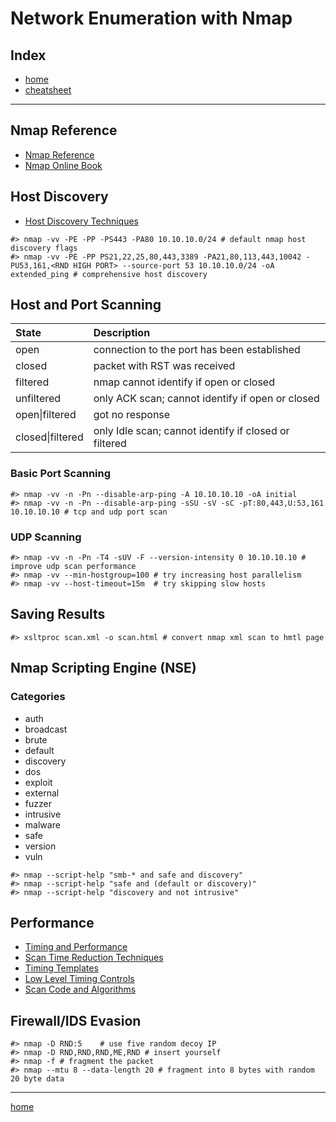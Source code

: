# Network Enumeration with Nmap

## Index
- [home](../index.md)
- [cheatsheet](./cheatsheet.md)

---

## Nmap Reference
- [Nmap Reference](https://nmap.org/book/man.html)
- [Nmap Online Book](https://nmap.org/book/toc.html)

## Host Discovery
- [Host Discovery Techniques](https://nmap.org/book/host-discovery-techniques.html)
```console
#> nmap -vv -PE -PP -PS443 -PA80 10.10.10.0/24 # default nmap host discovery flags
#> nmap -vv -PE -PP PS21,22,25,80,443,3389 -PA21,80,113,443,10042 -PU53,161,<RND HIGH PORT> --source-port 53 10.10.10.0/24 -oA extended_ping # comprehensive host discovery
```

## Host and Port Scanning
| State             | Description                                           |
| :---              | :---                                                  |
| open              | connection to the port has been established           |
| closed            | packet with RST was received                          |
| filtered          | nmap cannot identify if open or closed                |  
| unfiltered        | only ACK scan; cannot identify if open or closed      |
| open\|filtered    | got no response                                       |
| closed\|filtered  | only Idle scan; cannot identify if closed or filtered |

### Basic Port Scanning
```console
#> nmap -vv -n -Pn --disable-arp-ping -A 10.10.10.10 -oA initial
#> nmap -vv -n -Pn --disable-arp-ping -sSU -sV -sC -pT:80,443,U:53,161 10.10.10.10 # tcp and udp port scan
```

### UDP Scanning
```console
#> nmap -vv -n -Pn -T4 -sUV -F --version-intensity 0 10.10.10.10 # improve udp scan performance
#> nmap -vv --min-hostgroup=100 # try increasing host parallelism
#> nmap -vv --host-timeout=15m  # try skipping slow hosts
```

## Saving Results
```console
#> xsltproc scan.xml -o scan.html # convert nmap xml scan to hmtl page
```

## Nmap Scripting Engine (NSE)

### Categories
- auth
- broadcast
- brute
- default
- discovery
- dos
- exploit
- external
- fuzzer
- intrusive
- malware
- safe
- version
- vuln
```console
#> nmap --script-help "smb-* and safe and discovery"
#> nmap --script-help "safe and (default or discovery)"
#> nmap --script-help "discovery and not intrusive"
```

## Performance
- [Timing and Performance](https://nmap.org/book/man-performance.html)
- [Scan Time Reduction Techniques](https://nmap.org/book/reduce-scantime.html)
- [Timing Templates](https://nmap.org/book/performance-timing-templates.html)
- [Low Level Timing Controls](https://nmap.org/book/performance-low-level.html)
- [Scan Code and Algorithms](https://nmap.org/book/port-scanning-algorithms.html)

## Firewall/IDS Evasion
```console
#> nmap -D RND:5    # use five random decoy IP
#> nmap -D RND,RND,RND,ME,RND # insert yourself
#> nmap -f # fragment the packet
#> nmap --mtu 8 --data-length 20 # fragment into 8 bytes with random 20 byte data 
```

---

[home](../index.md)